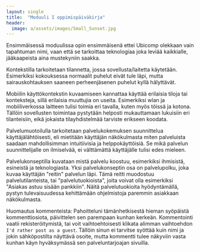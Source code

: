 ```yaml
---
layout: single
title:  "Moduuli I oppimispäiväkirja"
header:
  image: a/assets/images/Small_Sunset.jpg
---
```

Ensimmäisessä moduulissa opin ensimmäisenä ettei Ubicomp olekkaan vain tapahtuman nimi, vaan että se tarkoittaa teknologiaa joka leviää kaikkialle, jääkaapeista aina mustekyniin saakka.

Kontekstilla tarkoitetaan tilannetta, jossa sovellusta/laitetta käytetään. Esimerkiksi kokouksessa normaalit puhelut eivät tule läpi, mutta sairauskohtauksen saaneen perheenjäsenen puhelut kyllä hälyttävät.

Mobiilin käyttökontekstin kuvaamiseen kannattaa käyttää erilaisia tiloja tai konteksteja, sillä erilaisia muuttujia on useita. Esimerkiksi wlan ja mobiiliverkossa laitteen tulisi toimia eri tavalla, kuten myös töissä ja kotona. Tällöin sovellusten toimintaa pystytään helposti mukauttamaan lukuisiin eri tilanteisiin, eikä jokaista tilayhdistelmää tarviste erikseen koodata. 

Palvelumuotoilulla tarkoitetaan palvelukokemuksen suunnittelua käyttäjälähtöisesti, eli mietitään käyttäjän näkökulmasta miten palveluista saadaan mahdollisimman intuitiivisia ja helppokäyttöisiä. Se mikä palvelun suunnittelijalle on ilmiselvää, ei välttämättä käyttäjälle tulisi edes mieleen.

Palvelukonseptilla kuvataan mistä palvelu koostuu, esimerkiksi ihmisistä, esineistä ja teknologiasta. Yksi palvelukonseptin osa on palvelupolku, joka kuvaa käyttäjän "reitin" palvelun läpi. Tämä reitti muodostuu palvelutilanteista, tai "palvelutuokioista", joita voivat olla esimerkiksi "Asiakas astuu sisään pankkiin". Näitä palvelutuokioita hyödyntämällä, pystyn tulevaisuudessa kehittämään ohjelmistoja paremmin asiakkaan näkökulmasta.

Huomautus kommenteista: Pahoitteluni tämänhetkisestä hieman syöpäistä kommenttiosiota, päivittelen sen parempaan kunhan kerkeän. Kommentointi vaatii rekisteröitymistä, tai voit vaihtoehtoisesti klikata alimman vaihtoehdon `I'd rather post as a guest`. Tällöin sinun ei tarvitse syöttää kuin nimi ja jokin sähköpostilta näyttävä osoite, mutta kommentti tulee näkyviin vasta kunhan käyn hyväksymässä sen palveluntarjoajan sivuilla.
